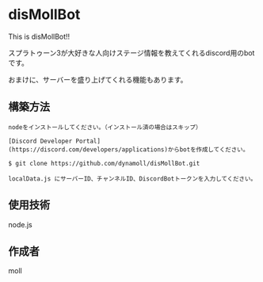 # disMollBot

This is disMollBot!!

スプラトゥーン3が大好きな人向けステージ情報を教えてくれるdiscord用のbotです。

おまけに、サーバーを盛り上げてくれる機能もあります。

## 構築方法

```
nodeをインストールしてください。（インストール済の場合はスキップ）

[Discord Developer Portal](https://discord.com/developers/applications)からbotを作成してください。

$ git clone https://github.com/dynamoll/disMollBot.git

localData.js にサーバーID、チャンネルID、DiscordBotトークンを入力してください。
```

## 使用技術

node.js

## 作成者

moll